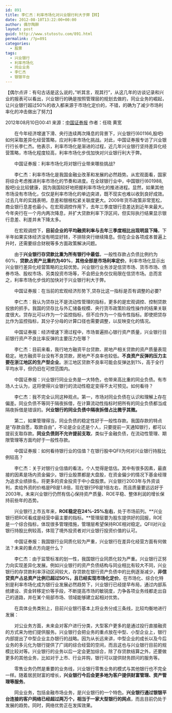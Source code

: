 ```yaml
---
id: 891
title: 李仁杰：利率市场化对兴业银行利大于弊【转】
date: 2012-08-10T13:22:00+00:00
author: 偶尔陶醉
layout: post
guid: http://www.stutostu.com/891.html
permalink: /?p=891
categories:
  - 股票
tags:
  - 兴业银行
  - 利率市场化
  - 同业业务
  - 李仁杰
  - 银银平台
---
```

【偶尔点评：有句古话是这么说的，”听其言，观其行”，从这几年的访谈记录和兴业的报表可以看出，兴业银行的确是按照管理层的规划去做的，同业业务的崛起，让兴业银行超过50%的收入都来源于市场化定价的，不错，的确为了减少市场利率化的冲击做出了努力】



2012年08月10日00:41 来源：[中国证券报](http://epaper.cs.com.cn/html/2012-08/10/nw.D110000zgzqb_20120810_7-A07.htm?div=-1) 作者：任晓 黄宽

　　在今年经济增速下滑、央行连续两次降息的背景下，兴业银行(601166,股吧)如何采取差异化经营策略，应对利率市场化挑战。对此，中国证券报专访了兴业银行行长李仁杰。他表示，利率市场化是渐进的过程，近几年兴业银行坚持差异化经营策略，市场化程度较高，利率市场化步伐加快对兴业银行利大于弊。

　　中国证券报：利率市场化将对银行业带来哪些挑战?

　　李仁杰：利率市场化是我国金融业改革和发展的必然趋势。从宏观面看，国家将综合考虑推进利率市场化的节奏和进度。在全球银行业中，中国银行(601988,股吧)业比较健康，因为我国较好地把握利率市场化的推进进程。显然，如果其他市场没有市场化，仅仅是利率市场化的单边突进，既不现实也难以收到良好成效。过去几年的实践表明，息差和银根松紧关联度更大。2009年货币政策非常宽松，商业银行息差也最小。在宏观调控作用下，去年三季度银行息差达到近年来最大。今年央行在一个月内两次降息，并扩大贷款利率下浮区间，但实际执行结果显示银行息差、利差并未下降太多。

　　在宏观调控下，**目前企业的平均融资利率与去年三季度相比出现明显下降**。下半年如果实体经济没有明显好转，不排除央行继续降息。但在企业各项成本普遍上升时，还需要综合财税等多方面政策解决问题。

　　由于**兴业银行存贷款比重为所有银行中最低**，一般性存款占负债比例约为60%，**贷款占资产比重约为40%**，**其他全部是市场利率定价**。利率市场化显示出兴业银行差异化经营策略的比较优势。兴业银行业务涉足信贷市场、货币市场、债券市场、股权市场、另类投资市场等，不会把业务仅仅局限在信贷市场。总而言之，利率市场化步伐的加快对于兴业银行利大于弊。

　　中国证券报：在当前的宏观经济形势下,贷存比这一指标是否有调整的必要?

　　李仁杰：我认为贷存比不是流动性管理的指标，更多的是宏观调控、控制贷款投放的抓手。我国的贷存比与外汇储备规模、央行货币政策阶段性操作的结果关联度很大。贷存比可以作为一个监控指标，但不应作为一个指令性指标。即使把贷存比作为监控指标，其分子分母的计算口径也需要调整，以反映变化的情况。

　　中国证券报：经济增速下滑过程中，市场普遍担心银行资产质量，兴业银行目前银行资产不良比率反弹的主要压力在哪？

　　李仁杰：目前来看，我行地方融资平台贷款、房地产相关贷款的资产质量表现稳定。地方融资平台没有不良贷款，房地产不良率也较低。**不良资产反弹的压力主要在浙江地区的生产型企业**。浙江地区贷款不良率可能会反弹达到1%，高于全行平均水平，但仍旧在可控范围内。

　　中国证券报：兴业银行同业业务是一大特色，也带来高比重的同业负债。有市场人士认为，这将使得兴业银行的流动性稳定变得不太可预见。如何看待？

　　李仁杰：我不完全认同这种观点。第一，市场对同业负债在认识和理解上存在偏差。同业负债不等同于隔夜拆借，在计算流动性指标时把所有的同业负债都当成隔夜拆借是错误的。**兴业银行的同业负债中隔夜拆借占比微乎其微。**

　　第二，如果管理得当，同业负债的稳定性好于一般性存款。我国存款的特点是“存款自愿，取款自由”，不论是企业还是个人，只要提前一天通知银行，都可以提前支取存款。**同业负债则不允许提前支取**，类似于金融负债，在流动性管理、期限管理等方面均好于一般性存款。

　　中国证券报：如何看待银行业的估值？在银行股中QFII为何对兴业银行持股比例较高？

　　李仁杰：关于对银行业估值的看法，个人觉得是低估。其中有很多因素，最直接的因素是场内资金偏少。银行业股票都是大盘股，在资金偏少的情况下基金经理为追求业绩排名，将更多的资金投资于中小盘股票。兴业银行2003年与外资谈判，卖给外资的价格是PB是1.8倍，现在银行PB是1倍左右，而且质量要远远好于2003年。未来兴业银行仍然有信心保持资产质量、ROE平稳、整体利润的增长保持前些年的态势。

　　兴业银行上市五年来，**ROE稳定在24%-25%左右**，处于市场前列。**兴业银行把ROE看成是经营中最主要的指标。**管理层要为股东提供好的回报，ROE是一个综合指标，体现很多管理措施，管理层希望保持ROE相对稳定。QFII对兴业银行持股比例较高，体现了境外投资者对兴业银行投资价值的认可。

　　中国证券报：我国银行业同质化较为严重，兴业银行在差异化经营方面有何做法？未来的重点方向是什么？

　　李仁杰：由于监管标准的划一性，我国银行业同质化较为严重。兴业银行正努力向实现差异化发展。例如兴业银行的资产负债结构与同业相比有较大不同，兴业银行的存贷款利率浮动区间较大，存贷款在银行资产负债中的比例逐渐减少，**非信贷资产占总资产比例已超过50%，且已经实现市场化定价**。在市场化、综合化特别是利率市场化成为银行业发展必然趋势下，兴业银行已经提早布局，通过内部系统建设、资金转移定价等手段，不断提高市场的敏锐度，力争各项业务线都走出自己的道路，并在某个局部市场、领域能够建立起相对优势。

　　在具体业务类别上，目前兴业银行基本上将业务分成三条线，比较均衡地进行发展：

　　对公业务方面，未来会对客户进行分类，大型客户更多的是通过投行直接融资的方式来为他们提供服务。兴业银行会把业务的重点放在中型、小型企业上，银行内部提出了中型企业主办银行的战略。因为从长远来讲，中型企业的成长以及今后业务的多元化为银行提供了广阔的综合经营的空间，而且这也与兴业银行目前的规模比较对等。兴业银行的业务以后一定会更加综合，除了存贷款结算之外，还要做更多的其他业务，比如对于上市、行业并购，银行可以提供财务顾问的服务等。

　　零售业务仍然是重要的业务线，兴业银行零售业务的模式与其他银行也不完全一样。随着居民财富的增长，**兴业银行今后会更多地为客户提供财富管理、资产管理等服务**。

　　同业业务，包括金融市场业务，是兴业银行的一个特色。**兴业银行通过银银平台连接的客户网络已经超过两万个，相当于一家大型银行的网点**，而且目前仍处于发展的趋势。同时，网络优势正在发挥效果。